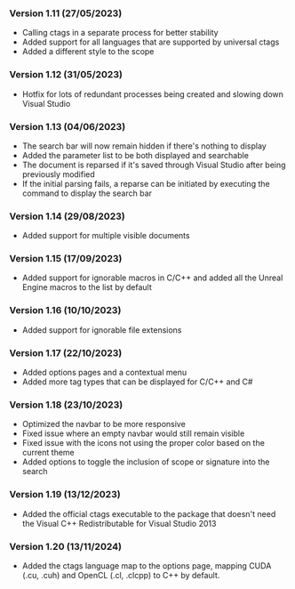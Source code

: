 ### Version 1.11 (27/05/2023)

- Calling ctags in a separate process for better stability
- Added support for all languages that are supported by universal ctags
- Added a different style to the scope

### Version 1.12 (31/05/2023)

- Hotfix for lots of redundant processes being created and slowing down Visual Studio

### Version 1.13 (04/06/2023)

- The search bar will now remain hidden if there's nothing to display
- Added the parameter list to be both displayed and searchable
- The document is reparsed if it's saved through Visual Studio after being previously modified
- If the initial parsing fails, a reparse can be initiated by executing the command to display the search bar

### Version 1.14 (29/08/2023)

- Added support for multiple visible documents

### Version 1.15 (17/09/2023)

- Added support for ignorable macros in C/C++ and added all the Unreal Engine macros to the list by default

### Version 1.16 (10/10/2023)

- Added support for ignorable file extensions

### Version 1.17 (22/10/2023)

- Added options pages and a contextual menu
- Added more tag types that can be displayed for C/C++ and C#

### Version 1.18 (23/10/2023)

- Optimized the navbar to be more responsive
- Fixed issue where an empty navbar would still remain visible
- Fixed issue with the icons not using the proper color based on the current theme
- Added options to toggle the inclusion of scope or signature into the search

### Version 1.19 (13/12/2023)

- Added the official ctags executable to the package that doesn't need the Visual C++ Redistributable for Visual Studio 2013

### Version 1.20 (13/11/2024)

- Added the ctags language map to the options page, mapping CUDA (.cu, .cuh) and OpenCL (.cl, .clcpp) to C++ by default.